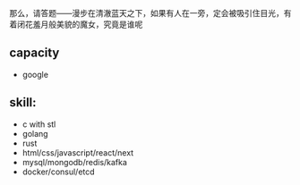 那么，请答题——漫步在清澈蓝天之下，如果有人在一旁，定会被吸引住目光，有着闭花羞月般美貌的魔女，究竟是谁呢

## capacity
* google

## skill:
* c with stl
* golang
* rust
* html/css/javascript/react/next
* mysql/mongodb/redis/kafka
* docker/consul/etcd
